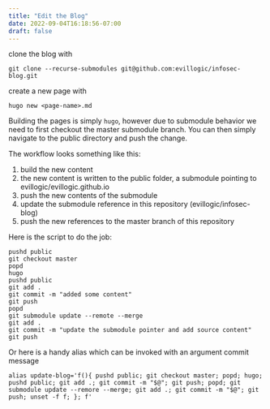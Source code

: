 ```yaml
---
title: "Edit the Blog"
date: 2022-09-04T16:18:56-07:00
draft: false
---
```


clone the blog with

```shell
git clone --recurse-submodules git@github.com:evillogic/infosec-blog.git
```

create a new page with

```shell
hugo new <page-name>.md
```

Building the pages is simply `hugo`, however due to submodule behavior we need to first checkout the master submodule branch. You can then simply navigate to the public directory and push the change.

The workflow looks something like this:

1. build the new content
2. the new content is written to the public folder, a submodule pointing to evillogic/evillogic.github.io
3. push the new contents of the submodule
4. update the submodule reference in this repository (evillogic/infosec-blog)
5. push the new references to the master branch of this repository

Here is the script to do the job:

```shell
pushd public
git checkout master
popd
hugo
pushd public
git add .
git commit -m "added some content"
git push
popd
git submodule update --remote --merge
git add .
git commit -m "update the submodule pointer and add source content"
git push
```

Or here is a handy alias which can be invoked with an argument commit message

```shell
alias update-blog='f(){ pushd public; git checkout master; popd; hugo; pushd public; git add .; git commit -m "$@"; git push; popd; git submodule update --remore --merge; git add .; git commit -m "$@"; git push; unset -f f; }; f'
```
